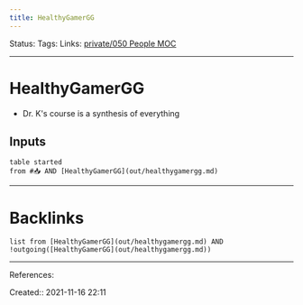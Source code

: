 ```yaml
---
title: HealthyGamerGG
---
```


Status: 
Tags: 
Links: [private/050 People MOC](None)
___
# HealthyGamerGG
- Dr. K's course is a synthesis of everything
## Inputs
```dataview
table started
from #📥 AND [HealthyGamerGG](out/healthygamergg.md)
```
___
# Backlinks
```dataview
list from [HealthyGamerGG](out/healthygamergg.md) AND !outgoing([HealthyGamerGG](out/healthygamergg.md))
```
___
References:

Created:: 2021-11-16 22:11